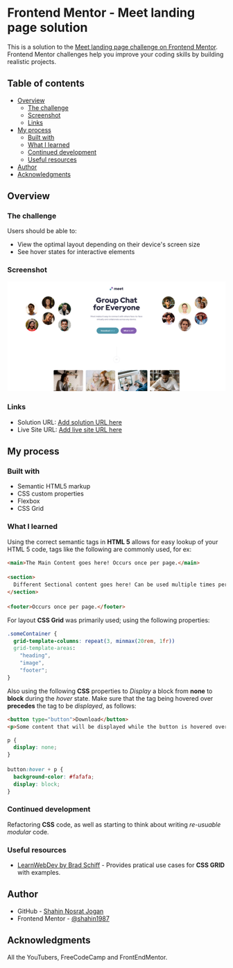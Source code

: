 # Frontend Mentor - Meet landing page solution

This is a solution to the [Meet landing page challenge on Frontend Mentor](https://www.frontendmentor.io/challenges/meet-landing-page-rbTDS6OUR). Frontend Mentor challenges help you improve your coding skills by building realistic projects.

## Table of contents

- [Overview](#overview)
  - [The challenge](#the-challenge)
  - [Screenshot](#screenshot)
  - [Links](#links)
- [My process](#my-process)
  - [Built with](#built-with)
  - [What I learned](#what-i-learned)
  - [Continued development](#continued-development)
  - [Useful resources](#useful-resources)
- [Author](#author)
- [Acknowledgments](#acknowledgments)

## Overview

### The challenge

Users should be able to:

- View the optimal layout depending on their device's screen size
- See hover states for interactive elements

### Screenshot

![Meet Landing Page](meet-landing-page-codebase\assets\screenshot\meet.png)

### Links

- Solution URL: [Add solution URL here](https://your-solution-url.com)
- Live Site URL: [Add live site URL here](https://your-live-site-url.com)

## My process

### Built with

- Semantic HTML5 markup
- CSS custom properties
- Flexbox
- CSS Grid

### What I learned

Using the correct semantic tags in **HTML 5** allows for easy lookup of your HTML 5 code, tags like the following are commonly used, for ex:

```html
<main>The Main Content goes here! Occurs once per page.</main>

<section>
  Different Sectional content goes here! Can be used multiple times per page.
</section>

<footer>Occurs once per page.</footer>
```

For layout **CSS Grid** was primarily used; using the following properties:

```css
.someContainer {
  grid-template-columns: repeat(3, minmax(20rem, 1fr))
  grid-template-areas:
    "heading",
    "image",
    "footer";
}
```

Also using the following **CSS** properties to _Display_ a block from **none** to **block** during the _hover_ state. Make sure that the tag being hovered over **precedes** the tag to be _displayed_, as follows:

```html
<button type="button">Download</button>
<p>Some content that will be displayed while the button is hovered over!</p>
```

```css
p {
  display: none;
}

button:hover + p {
  background-color: #fafafa;
  display: block;
}
```

### Continued development

Refactoring **CSS** code, as well as starting to think about writing _re-usuable modular_ code.

### Useful resources

- [LearnWebDev by Brad Schiff](https://youtu.be/pMVO1OPfVJ8) - Provides pratical use cases for **CSS GRID** with examples.

## Author

- GitHub - [Shahin Nosrat Jogan](https://github.com/SJ-Nosrat?tab=repositories)
- Frontend Mentor - [@shahin1987](https://www.frontendmentor.io/profile/shahin1987)

## Acknowledgments

All the YouTubers, FreeCodeCamp and FrontEndMentor.
